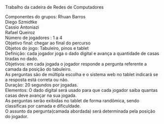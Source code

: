 Trabalho da cadeira de Redes de Computadores

Componentes do grupos:
Rhuan Barros
<br>
Diego Szmidtke
<br>
Cassio Antoniazi
<br>
Rafael Queiroz
<br>
Número de jogadores : 1 a 4
<br>
Objetivo final: chegar ao final do percurso
<br>
Objetos do jogo: Tabuleiro, pinos e tablet
<br>
Definição: cada jogador joga o dado digital e avança a quantidade de casas tiradas no dado.
<br>
Objetivos: em cada jogada o jogador responde a pergunta referente a camada da posição do tabuleiro. 
<br>
As perguntas são de múltipla escolha e o sistema web no tablet indicará se a resposta está correta ou não.
<br>
Duração: 20 segundos por jogadas.
<br>
Elementos: O dado digital será usado para que cada jogador saiba quantas casas deve avançar na sua jogada. 
<br>
As perguntas serão exibidas no tablet de forma randômica, sendo classificas por camada e dificuldade. 
<br>
O assunto da pergunta(camada abordada) será determinada pela posição do jogador.